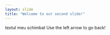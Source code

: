 ```yaml
---
layout: slide
title: "Welcome to our second slide!"
---
```

textul meu schimbat
Use the left arrow to go back!
